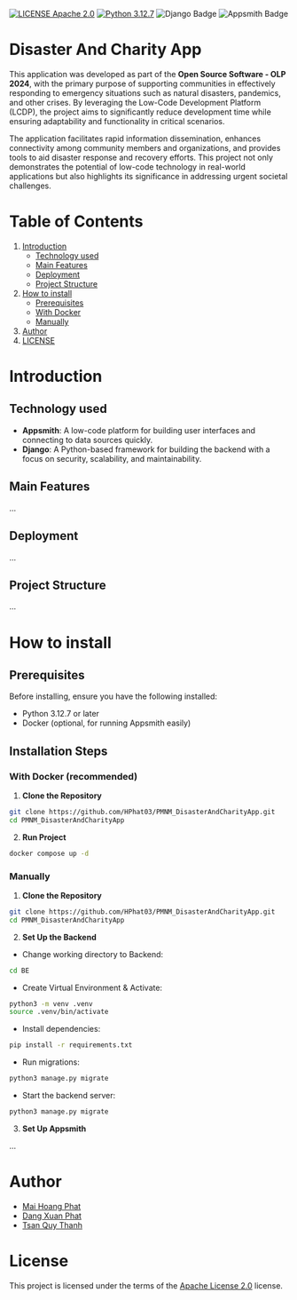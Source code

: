 [![LICENSE Apache 2.0](https://img.shields.io/badge/license-Apache%202.0-blue?style=flat-square)](https://www.apache.org/licenses/LICENSE-2.0)
[![Python 3.12.7](https://img.shields.io/badge/python-3.12.7-blue)](https://www.python.org/downloads/release/python-3127/)
![Django Badge](https://img.shields.io/badge/django-092E20?logo=django&logoColor=white)
![Appsmith Badge](https://img.shields.io/badge/Appsmith-2A2F3D?logo=appsmith&logoColor=fff)

# Disaster And Charity App

This application was developed as part of the **Open Source Software - OLP 2024**, with the primary purpose of supporting communities in effectively responding to emergency situations such as natural disasters, pandemics, and other crises. By leveraging the Low-Code Development Platform (LCDP), the project aims to significantly reduce development time while ensuring adaptability and functionality in critical scenarios.

The application facilitates rapid information dissemination, enhances connectivity among community members and organizations, and provides tools to aid disaster response and recovery efforts. This project not only demonstrates the potential of low-code technology in real-world applications but also highlights its significance in addressing urgent societal challenges.

# Table of Contents

1. [Introduction](#introduction)
    - [Technology used](#technology-used)
    - [Main Features](#main-features)
    - [Deployment](#deployment)
    - [Project Structure](#project-structure)
2. [How to install](#how-to-install)
    - [Prerequisites](#prerequisites)
    - [With Docker](#with-docker-recommended)
    - [Manually](#manually)
3. [Author](#author)
4. [LICENSE](#license)

# Introduction

## Technology used

- **Appsmith**: A low-code platform for building user interfaces and connecting to data sources quickly.
- **Django**: A Python-based framework for building the backend with a focus on security, scalability, and maintainability.

## Main Features

...

## Deployment

...

## Project Structure

...

# How to install

## Prerequisites  
Before installing, ensure you have the following installed:  
- Python 3.12.7 or later
- Docker (optional, for running Appsmith easily)

## Installation Steps

### With Docker (recommended)

1. **Clone the Repository**  
```bash
git clone https://github.com/HPhat03/PMNM_DisasterAndCharityApp.git
cd PMNM_DisasterAndCharityApp
```

2. **Run Project**
```bash
docker compose up -d
```

### Manually

1. **Clone the Repository**  
```bash
git clone https://github.com/HPhat03/PMNM_DisasterAndCharityApp.git
cd PMNM_DisasterAndCharityApp
```

2. **Set Up the Backend**

- Change working directory to Backend:
```bash
cd BE
```

- Create Virtual Environment & Activate:
```bash
python3 -m venv .venv
source .venv/bin/activate
```

- Install dependencies:
```bash
pip install -r requirements.txt
```

- Run migrations:
```bash
python3 manage.py migrate
```

- Start the backend server:
```bash
python3 manage.py migrate
```

3. **Set Up Appsmith**

...

# Author

-   [Mai Hoang Phat](https://github.com/HPhat03)
-   [Dang Xuan Phat](https://github.com/xuanphat11112003)
-   [Tsan Quy Thanh](https://github.com/quythanh)

# License

This project is licensed under the terms of the [Apache License 2.0](http://www.apache.org/licenses/) license.
